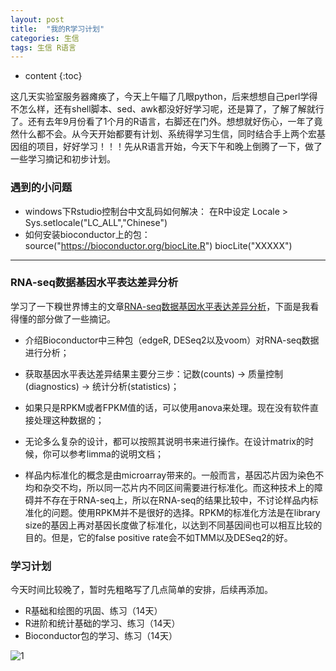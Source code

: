 ```yaml
---
layout: post
title:  "我的R学习计划"
categories: 生信 
tags: 生信 R语言 
---
```


* content
{:toc}

这几天实验室服务器瘫痪了，今天上午瞄了几眼python，后来想想自己perl学得不怎么样，还有shell脚本、sed、awk都没好好学习呢，还是算了，了解了解就行了。还有去年9月份看了1个月的R语言，右脚还在门外。想想就好伤心，一年了竟然什么都不会。从今天开始都要有计划、系统得学习生信，同时结合手上两个宏基因组的项目，好好学习！！！先从R语言开始，今天下午和晚上倒腾了一下，做了一些学习摘记和初步计划。





### 遇到的小问题
- windows下Rstudio控制台中文乱码如何解决：
在R中设定 Locale
      \> Sys.setlocale("LC_ALL","Chinese") 
- 如何安装bioconductor上的包：
source("https://bioconductor.org/biocLite.R")
biocLite("XXXXX")

*** 

### RNA-seq数据基因水平表达差异分析
学习了一下糗世界博主的文章[RNA-seq数据基因水平表达差异分析](http://blog.qiubio.com:8080/archives/3777)，下面是我看得懂的部分做了一些摘记。

- 介绍Bioconductor中三种包（edgeR, DESeq2以及voom）对RNA-seq数据进行分析；

- 获取基因水平表达差异结果主要分三步：记数(counts) -> 质量控制(diagnostics) -> 统计分析(statistics)；

- 如果只是RPKM或者FPKM值的话，可以使用anova来处理。现在没有软件直接处理这种数据的；

- 无论多么复杂的设计，都可以按照其说明书来进行操作。在设计matrix的时候，你可以参考limma的说明文档；

- 样品内标准化的概念是由microarray带来的。一般而言，基因芯片因为染色不均和杂交不均，所以同一芯片内不同区间需要进行标准化。而这种技术上的障碍并不存在于RNA-seq上，所以在RNA-seq的结果比较中，不讨论样品内标准化的问题。使用RPKM并不是很好的选择。RPKM的标准化方法是在library size的基因上再对基因长度做了标准化，以达到不同基因间也可以相互比较的目的。但是，它的false positive rate会不如TMM以及DESeq2的好。

### 学习计划
今天时间比较晚了，暂时先粗略写了几点简单的安排，后续再添加。

- R基础和绘图的巩固、练习（14天）
- R进阶和统计基础的学习、练习（14天）
- Bioconductor包的学习、练习（14天）


![1](http://o7zaxp1i2.bkt.clouddn.com/5a5290c1-3dcb-4c62-821f-6a5fae39d980.png)